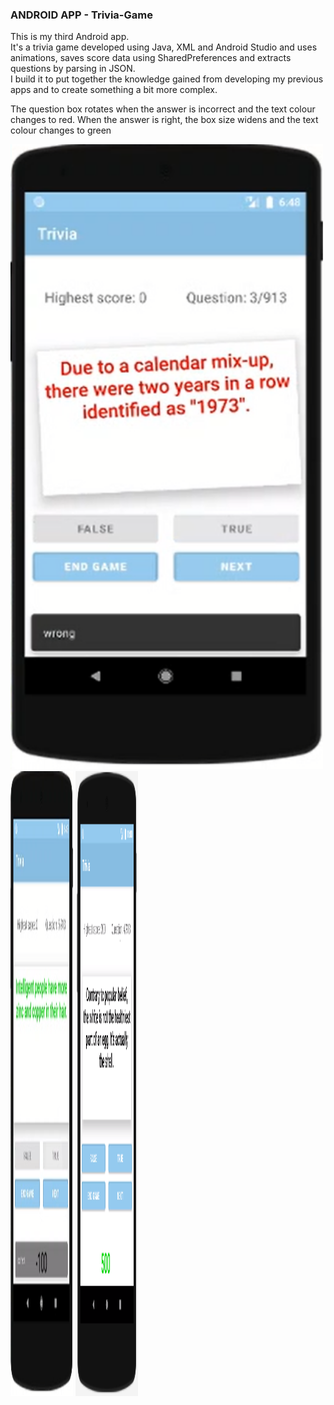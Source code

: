 ### ANDROID APP - Trivia-Game
This is my third Android app. <br/>
It's a trivia game developed using Java, XML and Android Studio and uses animations, saves score data using SharedPreferences and extracts questions by parsing in JSON. <br/>
I build it to put together the knowledge gained from developing my previous apps and to create something a bit more complex. <br/>

The question box rotates when the answer is incorrect and the text colour changes to red.
When the answer is right, the box size widens and the text colour changes to green



 <img src="trivia1.bmp" width="500" height="1000">
 <img src="trivia2.bmp" width="100" height="1000">
 <img src="trivia3.bmp" width="100" height="1000">



